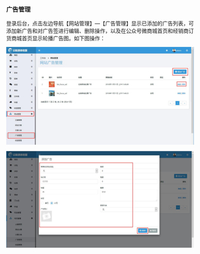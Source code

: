 ### 广告管理

登录后台，点击左边导航【网站管理】—【广告管理】显示已添加的广告列表，可添加新广告和对广告签进行编辑、删除操作，以及在公众号微商城首页和经销商订货商城首页显示轮播广告图。如下图操作：

![](/assets/广告管理1.jpg)

![](/assets/广告管理2.jpg)

